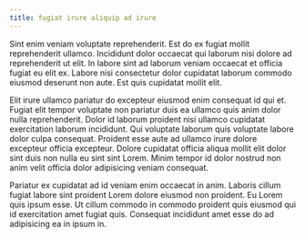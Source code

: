 ```yaml
---
title: fugiat irure aliquip ad irure
---
```


Sint enim veniam voluptate reprehenderit. Est do ex fugiat mollit reprehenderit ullamco. Incididunt dolor occaecat qui laborum nisi dolore ad reprehenderit ut elit. In labore sint ad laborum veniam occaecat et officia fugiat eu elit ex. Labore nisi consectetur dolor cupidatat laborum commodo eiusmod deserunt non aute. Est quis cupidatat mollit elit.

Elit irure ullamco pariatur do excepteur eiusmod enim consequat id qui et. Fugiat elit tempor voluptate non pariatur duis ea ullamco quis anim dolor nulla reprehenderit. Dolor id laborum proident nisi ullamco cupidatat exercitation laborum incididunt. Qui voluptate laborum quis voluptate labore dolor culpa consequat. Proident esse aute ad ullamco irure dolore excepteur officia excepteur. Dolore cupidatat officia aliqua mollit elit dolor sint duis non nulla eu sint sint Lorem. Minim tempor id dolor nostrud non anim velit officia dolor adipisicing veniam consequat.

Pariatur ex cupidatat ad id veniam enim occaecat in anim. Laboris cillum fugiat labore sint proident Lorem dolore eiusmod non proident. Eu Lorem quis ipsum esse. Ut cillum commodo in commodo proident quis eiusmod qui id exercitation amet fugiat quis. Consequat incididunt amet esse do ad adipisicing ea in ipsum in.